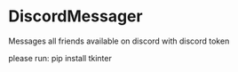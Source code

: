 # DiscordMessager
Messages all friends available on discord with discord token

please run: pip install tkinter
